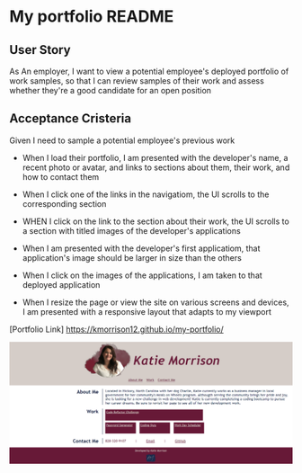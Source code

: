 # My portfolio README

## User Story

As An employer, I want to view a potential employee's deployed portfolio of work samples, so that I can review samples of their work and assess whether they're a good candidate for an open position

## Acceptance Cristeria

Given I need to sample a potential employee's previous work

- When I load their portfolio, I am presented with the developer's name, a recent photo or avatar, and links to sections about them, their work, and how to contact them

- When I click one of the links in the navigatiom, the UI scrolls to the corresponding section

- WHEN I click on the link to the section about their work, the UI scrolls to a section with titled images of the developer's applications

- When I am presented with the developer's first applicatiom, that application's image should be larger in size than the others

- When I click on the images of the applications, I am taken to that deployed application

- When I resize the page or view the site on various screens and devices, I am presented with a responsive layout that adapts to my viewport

[Portfolio Link] https://kmorrison12.github.io/my-portfolio/

![Portfolio Screenshot](./assets/deployed-portfolio.png)
